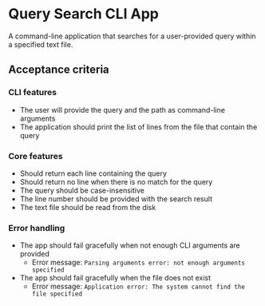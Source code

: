 # Query Search CLI App

A command-line application that searches for a user-provided query within a specified text file.

## Acceptance criteria

### CLI features

- The user will provide the query and the path as command-line arguments
- The application should print the list of lines from the file that contain the query

### Core features

- Should return each line containing the query
- Should return no line when there is no match for the query
- The query should be case-insensitive
- The line number should be provided with the search result
- The text file should be read from the disk

### Error handling

- The app should fail gracefully when not enough CLI arguments are provided
  - Error message: `Parsing arguments error: not enough arguments specified`
- The app should fail gracefully when the file does not exist
  - Error message: `Application error: The system cannot find the file specified`
